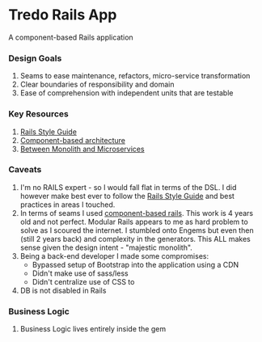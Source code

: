 # Tredo Rails App

A component-based Rails application

### Design Goals

1. Seams to ease maintenance, refactors, micro-service transformation
2. Clear boundaries of responsibility and domain
3. Ease of comprehension with independent units that are testable

### Key Resources

1. [Rails Style Guide](https://rails.rubystyle.guide/)
2. [Component-based architecture](https://cbra.info/)
3. [Between Monolith and Microservices](https://noti.st/palkan/VWPOSd/between-monoliths-and-microservices)

### Caveats

1. I'm no RAILS expert - so I would fall flat in terms of the DSL. I did however make best ever to follow the [Rails Style Guide](https://rails.rubystyle.guide/) and best practices in areas I touched.
2. In terms of seams I used [component-based rails](https://cbra.info). This work is 4 years old and not perfect. Modular Rails appears to me as hard problem to solve as I scoured the internet. I stumbled onto Engems but even then (still 2 years back) and complexity in the generators. This ALL makes sense given the design intent - "majestic monolith".
3. Being a back-end developer I made some compromises:
   - Bypassed setup of Bootstrap into the application using a CDN
   - Didn't make use of sass/less
   - Didn't centralize use of CSS to
4. DB is not disabled in Rails

### Business Logic

1. Business Logic lives entirely inside the gem
